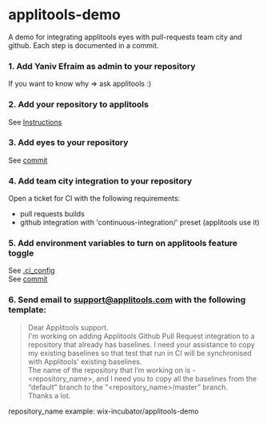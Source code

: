 # applitools-demo
A demo for integrating applitools eyes with pull-requests team city and github. Each step is documented in a commit.

### 1. Add Yaniv Efraim as admin to your repository
If you want to know why => ask applitools :)

### 2. Add your repository to applitools
See [Instructions](https://docs.google.com/document/d/1YIyLka9BaWvHOCyipFg0YJlijQCf0UA988Z-g4glwtw/edit)

### 3. Add eyes to your repository
See [commit](https://github.com/wix-incubator/applitools-demo/commit/bcea4fe7fb1ef75dc3e25fec9f9146fe3388a96b)

### 4. Add team city integration to your repository
Open a ticket for CI with the following requirements:
- pull requests builds
- github integration with 'continuous-integration/' preset (applitools use it)

### 5. Add environment variables to turn on applitools feature toggle
See [.ci_config](https://ci-kb.wixanswers.com/en/article/ci-config)<br/>
See [commit](https://github.com/wix-incubator/applitools-demo/commit/7a53fa0843b547ff7e6db52783fd936bea9fd242)

### 6. Send email to support@applitools.com with the following template:
> Dear Applitools support.<br/>
> I'm working on adding Applitools Github Pull Request integration to a repository that already has baselines.
I need your assistance to copy my existing baselines so that test that run in CI will be synchronised with Applitools' existing baselines.<br/>
> The name of the repository that I’m working on is - <repository_name>, and I need you to copy all the baselines from the “default” branch to the "<repository_name>/master” branch.<br/>
> Thanks a lot.

repository_name example: wix-incubator/applitools-demo
